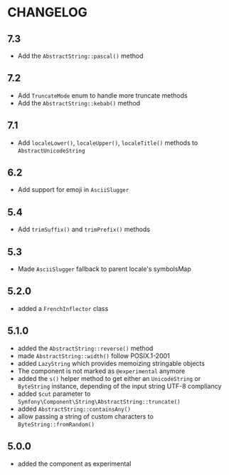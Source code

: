 CHANGELOG
=========

7.3
---

 * Add the `AbstractString::pascal()` method

7.2
---

 * Add `TruncateMode` enum to handle more truncate methods
 * Add the `AbstractString::kebab()` method

7.1
---

 * Add `localeLower()`, `localeUpper()`, `localeTitle()` methods to `AbstractUnicodeString`

6.2
---

  * Add support for emoji in `AsciiSlugger`

5.4
---

 * Add `trimSuffix()` and `trimPrefix()` methods

5.3
---

 * Made `AsciiSlugger` fallback to parent locale's symbolsMap

5.2.0
-----

 * added a `FrenchInflector` class

5.1.0
-----

 * added the `AbstractString::reverse()` method
 * made `AbstractString::width()` follow POSIX.1-2001
 * added `LazyString` which provides memoizing stringable objects
 * The component is not marked as `@experimental` anymore
 * added the `s()` helper method to get either an `UnicodeString` or `ByteString` instance,
   depending of the input string UTF-8 compliancy
 * added `$cut` parameter to `Symfony\Component\String\AbstractString::truncate()`
 * added `AbstractString::containsAny()`
 * allow passing a string of custom characters to `ByteString::fromRandom()`

5.0.0
-----

 * added the component as experimental
